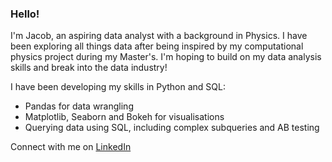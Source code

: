 ### Hello!

I'm Jacob, an aspiring data analyst with a background in Physics. I have been exploring all things data after being inspired by my computational physics project during my Master's. I'm hoping to build on my data analysis skills and break into the data industry!

I have been developing my skills in Python and SQL:
 - Pandas for data wrangling
 - Matplotlib, Seaborn and Bokeh for visualisations
 - Querying data using SQL, including complex subqueries and AB testing

Connect with me on [LinkedIn](https://www.linkedin.com/in/jacob-cooke-00b9901b7/)
